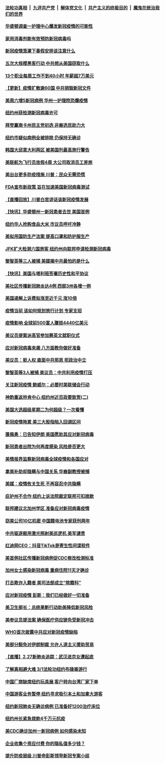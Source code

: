 ####  [法轮功真相](../../../../basic/blob/master/README.md?t=03012326) &nbsp;|&nbsp; [九评共产党](../../../../9ping.md/blob/master/README.md?t=03012326) &nbsp;|&nbsp; [解体党文化](../../../../jtdwh.md/blob/master/README.md?t=03012326)  &nbsp;|&nbsp; [共产主义的终极目的](../../../../gczydzjmd.md/blob/master/README.md?t=03012326) &nbsp;|&nbsp; [魔鬼在统治我们的世界](../../../../mgztzwmdsj.md/blob/master/README.md?t=03012326) 

#### [华盛顿调查一护理中心爆发新冠疫情的可能性](../pages/nsc412/n11907230.md?t=03012326) 

#### [家用消毒剂能有效预防新冠病毒吗](../pages/nsc412/n11905553.md?t=03012326) 

#### [新冠疫情笼罩下春假安排该注意什么](../pages/nsc412/n11906890.md?t=03012326) 

#### [五次大规模黑客行动 中共想从美国窃取什么](../pages/nsc412/n11899124.md?t=03012326) 

#### [13个职业每周工作不到40小时 年薪超7万美元](../pages/nsc412/n11893686.md?t=03012326) 

#### [【更新】疫情扩散逾60国 中共销毁新冠文件](../pages/nsc412/n11890652.md?t=03012326) 

#### [美周六增5新冠病例 华州一护理院恐爆疫情](../pages/nsc412/n11905823.md?t=03012326) 

#### [纽约州获检测新冠病毒许可](../pages/nsc412/n11906069.md?t=03012326) 

#### [拜登赢南卡州民主党初选 非裔选民助力大](../pages/nsc412/n11905930.md?t=03012326) 

#### [纽约市疑似病例全被排除 仍保持无确诊](../pages/nsc412/n11906039.md?t=03012326) 

#### [韩国大邱意大利两区 被美国列最高旅行警告](../pages/nsc412/n11905944.md?t=03012326) 

#### [美联航为飞行员放假4周 大公司取消员工差旅](../pages/nsc412/n11905894.md?t=03012326) 

#### [美出台更多防疫措施 川普：民众无需恐慌](../pages/nsc412/n11905747.md?t=03012326) 

#### [FDA宣布新政策 旨在加速美国新冠病毒测试](../pages/nsc412/n11905693.md?t=03012326) 

#### [【直播回放】川普白宫讲话谈新冠疫情发展](../pages/nsc412/n11905588.md?t=03012326) 

#### [【快讯】华盛顿州一新冠患者去世 美国首例](../pages/nsc412/n11905571.md?t=03012326) 

#### [纽约华人抢购食品大米 市议员呼吁冷静](../pages/nsc412/n11904453.md?t=03012326) 

#### [美拟用国防生产法案 提高口罩和防护服生产](../pages/nsc412/n11905517.md?t=03012326) 

#### [JFK扩大检测六国旅客 纽约州向联邦申请检测新冠病毒](../pages/nsc412/n11905491.md?t=03012326) 

#### [黎智英等三人被捕 美媒揭中共最怕的是什么](../pages/nsc412/n11905316.md?t=03012326) 

#### [【快讯】美国与塔利班签署历史性和平协议](../pages/nsc412/n11905172.md?t=03012326) 

#### [美社区传播新冠肺炎达4例 西部3州各增一例](../pages/nsc412/n11904070.md?t=03012326) 

#### [美国递解上诉费拟涨至近千元  涨10倍](../pages/nsc412/n11904466.md?t=03012326) 

#### [疫情当前 该如何规划旅行计划 专家支招](../pages/nsc412/n11903865.md?t=03012326) 

#### [疫情影响 全球前500富人骤损4440亿美元](../pages/nsc412/n11904283.md?t=03012326) 

#### [美议员提案派高官参加蔡英文就职仪式](../pages/nsc412/n11904166.md?t=03012326) 

#### [应对新冠病毒来袭 八方面教你做好准备](../pages/nsc412/n11903736.md?t=03012326) 

#### [美议员：挺人权 直面中共邪恶 拒政治中立](../pages/nsc412/n11903790.md?t=03012326) 

#### [黎智英等3人被捕 美议员：中共利用疫情打压](../pages/nsc412/n11903768.md?t=03012326) 

#### [关注新冠疫情 鲍威尔：必要时美联储会行动](../pages/nsc412/n11903672.md?t=03012326) 

#### [神韵重返林肯中心 纽约州近百政要致贺(二)](../pages/nsc412/n11897500.md?t=03012326) 

#### [美国大选超级星期二为何超级？一次看懂](../pages/nsc412/n11903490.md?t=03012326) 

#### [新冠疫情拖累 美三大股指陷入回调区间](../pages/nsc412/n11903211.md?t=03012326) 

#### [蓬佩奥：已告知伊朗 美国愿助其应对新冠病毒](../pages/nsc412/n11903212.md?t=03012326) 

#### [新冠患者出院为何再度感染 风险是否更大](../pages/nsc412/n11903262.md?t=03012326) 

#### [美情报界监察新冠病毒全球疫情和各国应对](../pages/nsc412/n11903098.md?t=03012326) 

#### [拿美补助却隐瞒与中国关系 华裔副教授被捕](../pages/nsc412/n11901687.md?t=03012326) 

#### [美媒：疫情攸关生死 不再容忍中共隐瞒](../pages/nsc412/n11901694.md?t=03012326) 

#### [庇护州不合作  纽约上诉法院裁定联邦可扣拨款](../pages/nsc412/n11902238.md?t=03012326) 

#### [联邦建议北加州学区 准备应对新冠病毒疫情](../pages/nsc412/n11902448.md?t=03012326) 

#### [窃美公司10亿机密 中国籍电池专家获刑两年](../pages/nsc412/n11901996.md?t=03012326) 

#### [中共驱逐舰用激光照射美巡逻机 美军谴责](../pages/nsc412/n11901964.md?t=03012326) 

#### [红迪网CEO：抖音TikTok是寄生性间谍软件](../pages/nsc412/n11901675.md?t=03012326) 

#### [美首例社区传播新冠病例促CDC修改检测标准](../pages/nsc412/n11901490.md?t=03012326) 

#### [加州女士感染新冠病毒 重病住院11天才确诊](../pages/nsc412/n11901246.md?t=03012326) 

#### [打击欺诈入籍者 美司法部成立“除籍科”](../pages/nsc412/n11901364.md?t=03012326) 

#### [应对新冠疫情 彭斯：我们已经做好一切准备](../pages/nsc412/n11901268.md?t=03012326) 

#### [美卫生部长：总统果断行动助美降低新冠风险](../pages/nsc412/n11900906.md?t=03012326) 

#### [美参议员提法案 确保医疗供应链免受新冠冲击](../pages/nsc412/n11901144.md?t=03012326) 

#### [WHO首次披露中共应对新冠疫情缺陷](../pages/nsc412/n11900978.md?t=03012326) 

#### [美部分豁免对伊朗制裁 允许人道主义援助贸易](../pages/nsc412/n11900859.md?t=03012326) 

#### [【直播】2.27新肺炎追踪：武汉进京女遭起底](../pages/nsc412/n11900415.md?t=03012326) 

#### [了解真相避大难 3/1法轮功纽约布碌崙游行](../pages/nsc412/n11899501.md?t=03012326) 

#### [中国厂商缺席纽约玩具展  客户转向台湾厂家下单](../pages/nsc412/n11899505.md?t=03012326) 

#### [中国游客业务暂停  纽约寻求吸引本土和加拿大游客](../pages/nsc412/n11899492.md?t=03012326) 

#### [纽约新冠肺炎无确诊病例  已准备好1200治疗床位](../pages/nsc412/n11899474.md?t=03012326) 

#### [纽约州长紧急拨款4千万元抗疫](../pages/nsc412/n11899477.md?t=03012326) 

#### [美CDC确诊加州一新冠病例 如何感染未知](../pages/nsc412/n11899165.md?t=03012326) 

#### [企业收集个资应付费 你的隐私值多少钱？](../pages/nsc412/n11898097.md?t=03012326) 

#### [提升防疫层级 川普命彭斯领导新冠专案小组](../pages/nsc412/n11898934.md?t=03012326) 

